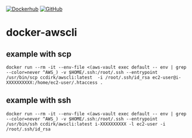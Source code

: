 [![Dockerhub](https://img.shields.io/badge/Dockerhub-ccdirk/awscli-blue)](https://hub.docker.com/r/ccdirk/awscli)
[![GitHub](https://img.shields.io/badge/github-docker--awscli-blue)](https://github.com/Piethan/docker-awscli)

# docker-awscli

## example with scp

```shell
docker run --rm -it --env-file <(aws-vault exec default -- env | grep --color=never ^AWS_) -v $HOME/.ssh:/root/.ssh --entrypoint /usr/bin/scp ccdirk/awscli:latest  -i /root/.ssh/id_rsa ec2-user@i-XXXXXXXXXX:/home/ec2-user/.htaccess .
```

## example with ssh

```shell
docker run --rm -it --env-file <(aws-vault exec default -- env | grep --color=never ^AWS_) -v $HOME/.ssh:/root/.ssh --entrypoint /usr/bin/ssh ccdirk/awscli:latest i-XXXXXXXXXX -l ec2-user -i /root/.ssh/id_rsa
```